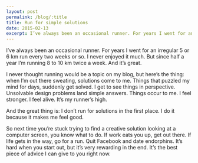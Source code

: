 ```yaml
---
layout: post
permalink: /blog/:title
title: Run for simple solutions
date: 2015-02-13
excerpt: I’ve always been an occasional runner. For years I went for an irregular 5 or 6 km run every two weeks or so. I never enjoyed it much. But since half a year I’m running 8 to 10 km twice a week. And it’s great.
---
```

I’ve always been an occasional runner. For years I went for an irregular 5 or 6 km run every two weeks or so. I never enjoyed it much. But since half a year I’m running 8 to 10 km twice a week. And it’s great.

I never thought running would be a topic on my blog, but here’s the thing: when I’m out there sweating, solutions come to me. Things that puzzled my mind for days, suddenly get solved. I get to see things in perspective. Unsolvable design problems land simple answers. Things occur to me. I feel stronger. I feel alive. It’s my runner’s high. 

And the great thing is: I don’t run for solutions in the first place. I do it because it makes me feel good. 

So next time you’re stuck trying to find a creative solution looking at a computer screen, you know what to do. If work eats you up, get out there. If life gets in the way, go for a run. Quit Facebook and date endorphins. It’s hard when you start out, but it’s very rewarding in the end. It’s the best piece of advice I can give to you right now.